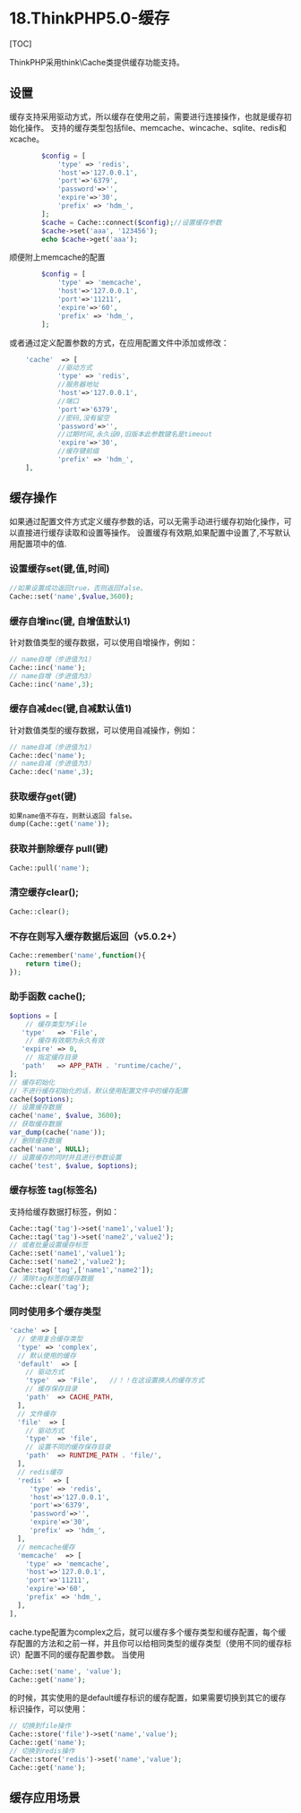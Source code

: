 # 18.ThinkPHP5.0-缓存
[TOC]

ThinkPHP采用think\Cache类提供缓存功能支持。
## 设置
缓存支持采用驱动方式，所以缓存在使用之前，需要进行连接操作，也就是缓存初始化操作。
支持的缓存类型包括file、memcache、wincache、sqlite、redis和xcache。
```php
        $config = [
            'type' => 'redis',
            'host'=>'127.0.0.1',
            'port'=>'6379',
            'password'=>'',
            'expire'=>'30',
            'prefix' => 'hdm_',
        ];
        $cache = Cache::connect($config);//设置缓存参数
        $cache->set('aaa', '123456');
        echo $cache->get('aaa');
```
顺便附上memcache的配置
```php
        $config = [
            'type' => 'memcache',
            'host'=>'127.0.0.1',
            'port'=>'11211',
            'expire'=>'60',
            'prefix' => 'hdm_',
        ];
```
或者通过定义配置参数的方式，在应用配置文件中添加或修改：
```php
    'cache'  => [
            //驱动方式
            'type' => 'redis',
            //服务器地址
            'host'=>'127.0.0.1',
            //端口
            'port'=>'6379',
            //密码,没有留空
            'password'=>'',
            //过期时间,永久设0,旧版本此参数键名是timeout
            'expire'=>'30',
            //缓存键前缀
            'prefix' => 'hdm_',
    ],
```

## 缓存操作
如果通过配置文件方式定义缓存参数的话，可以无需手动进行缓存初始化操作，可以直接进行缓存读取和设置等操作。
设置缓存有效期,如果配置中设置了,不写默认用配置项中的值.
### 设置缓存set(键,值,时间)
```php
//如果设置成功返回true，否则返回false。
Cache::set('name',$value,3600);
```

### 缓存自增inc(键, 自增值默认1)
针对数值类型的缓存数据，可以使用自增操作，例如：
```php
// name自增（步进值为1）
Cache::inc('name');
// name自增（步进值为3）
Cache::inc('name',3);
```

### 缓存自减dec(键,自减默认值1)
针对数值类型的缓存数据，可以使用自减操作，例如：
```php
// name自减（步进值为1）
Cache::dec('name');
// name自减（步进值为3）
Cache::dec('name',3);
```
### 获取缓存get(键)
```php
如果name值不存在，则默认返回 false。
dump(Cache::get('name')); 
```
### 获取并删除缓存 pull(键)
```php
Cache::pull('name'); 
```
### 清空缓存clear();
```php
Cache::clear(); 
```

### 不存在则写入缓存数据后返回（v5.0.2+）
```php
Cache::remember('name',function(){
    return time();
});
```
### 助手函数 cache();
```php
$options = [
    // 缓存类型为File
   'type'   => 'File', 
    // 缓存有效期为永久有效
   'expire' => 0,
    // 指定缓存目录
   'path'   => APP_PATH . 'runtime/cache/', 
];
// 缓存初始化
// 不进行缓存初始化的话，默认使用配置文件中的缓存配置
cache($options);
// 设置缓存数据
cache('name', $value, 3600);
// 获取缓存数据
var_dump(cache('name'));
// 删除缓存数据
cache('name', NULL);
// 设置缓存的同时并且进行参数设置
cache('test', $value, $options); 
```
### 缓存标签 tag(标签名)
支持给缓存数据打标签，例如：
```php
Cache::tag('tag')->set('name1','value1');
Cache::tag('tag')->set('name2','value2');
// 或者批量设置缓存标签
Cache::set('name1','value1');
Cache::set('name2','value2');
Cache::tag('tag',['name1','name2']);
// 清除tag标签的缓存数据
Cache::clear('tag');
```
### 同时使用多个缓存类型
```php
'cache' => [
  // 使用复合缓存类型
  'type' => 'complex',
  // 默认使用的缓存
  'default'  => [
    // 驱动方式
    'type'  => 'File',   //！！在这设置换人的缓存方式
    // 缓存保存目录
    'path'  => CACHE_PATH,
  ],
  // 文件缓存
  'file'  => [
    // 驱动方式
    'type'  => 'file',
    // 设置不同的缓存保存目录
    'path'  => RUNTIME_PATH . 'file/',
  ],
  // redis缓存
  'redis'  => [
     'type' => 'redis',
     'host'=>'127.0.0.1',
     'port'=>'6379',
     'password'=>'',
     'expire'=>'30',
     'prefix' => 'hdm_',
  ],
  // memcache缓存
  'memcache'  => [
    'type' => 'memcache',
    'host'=>'127.0.0.1',
    'port'=>'11211',
    'expire'=>'60',
    'prefix' => 'hdm_',
  ],  
],
```
cache.type配置为complex之后，就可以缓存多个缓存类型和缓存配置，每个缓存配置的方法和之前一样，并且你可以给相同类型的缓存类型（使用不同的缓存标识）配置不同的缓存配置参数。
当使用
```php
Cache::set('name', 'value');
Cache::get('name');
```
的时候，其实使用的是default缓存标识的缓存配置，如果需要切换到其它的缓存标识操作，可以使用：
```php
// 切换到file操作
Cache::store('file')->set('name','value');
Cache::get('name');
// 切换到redis操作
Cache::store('redis')->set('name','value');
Cache::get('name');
```
## 缓存应用场景



